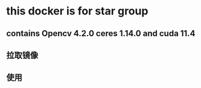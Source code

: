 # this docker is for star group 
## contains Opencv 4.2.0 ceres 1.14.0 and cuda 11.4

## 拉取镜像

## 使用